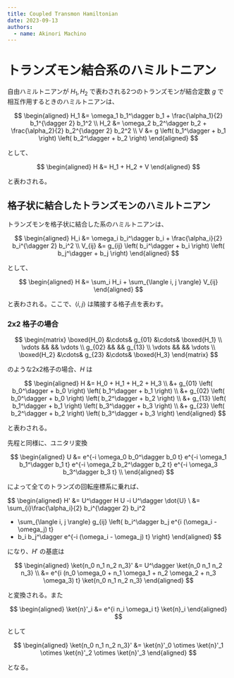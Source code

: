 ```yaml
---
title: Coupled Transmon Hamiltonian
date: 2023-09-13
authors:
  - name: Akinori Machino
---
```


# トランズモン結合系のハミルトニアン

自由ハミルトニアンが $H_1, H_2$ で表わされる2つのトランズモンが結合定数 $g$ で相互作用するときのハミルトニアンは、

$$
\begin{aligned}
H_1 &= \omega_1 b_1^\dagger b_1 + \frac{\alpha_1}{2} b_1^{\dagger 2} b_1^2
\\
H_2 &= \omega_2 b_2^\dagger b_2 + \frac{\alpha_2}{2} b_2^{\dagger 2} b_2^2
\\
V &= g \left( b_1^\dagger + b_1 \right) \left( b_2^\dagger + b_2 \right)
\end{aligned}
$$

として、

$$
\begin{aligned}
H &= H_1 + H_2 + V
\end{aligned}
$$

と表わされる。


## 格子状に結合したトランズモンのハミルトニアン

トランズモンを格子状に結合した系のハミルトニアンは、

$$
\begin{aligned}
H_i &= \omega_i b_i^\dagger b_i + \frac{\alpha_i}{2} b_i^{\dagger 2} b_i^2
\\
V_{ij} &= g_{ij} \left( b_i^\dagger + b_i \right) \left( b_j^\dagger + b_j \right)
\end{aligned}
$$

として、

$$
\begin{aligned}
H &= \sum_i H_i + \sum_{\langle i, j \rangle} V_{ij}
\end{aligned}
$$

と表わされる。ここで、$\langle i, j \rangle$ は隣接する格子点を表わす。

### 2x2 格子の場合

$$
\begin{matrix}
\boxed{H_0} &\cdots& g_{01} &\cdots& \boxed{H_1} \\
\vdots && && \vdots \\
g_{02} && && g_{13} \\
\vdots && && \vdots \\
\boxed{H_2} &\cdots& g_{23} &\cdots& \boxed{H_3}
\end{matrix}
$$

のような2x2格子の場合、$H$ は

$$
\begin{aligned}
H &= H_0 + H_1 + H_2 + H_3 \\
&+ g_{01} \left( b_0^\dagger + b_0 \right) \left( b_1^\dagger + b_1 \right) \\
&+ g_{02} \left( b_0^\dagger + b_0 \right) \left( b_2^\dagger + b_2 \right) \\
&+ g_{13} \left( b_1^\dagger + b_1 \right) \left( b_3^\dagger + b_3 \right) \\
&+ g_{23} \left( b_2^\dagger + b_2 \right) \left( b_3^\dagger + b_3 \right)
\end{aligned}
$$

と表わされる。

先程と同様に、ユニタリ変換

$$
\begin{aligned}
U &= e^{-i \omega_0 b_0^\dagger b_0 t}
e^{-i \omega_1 b_1^\dagger b_1 t}
e^{-i \omega_2 b_2^\dagger b_2 t}
e^{-i \omega_3 b_3^\dagger b_3 t} \\
\end{aligned}
$$

によって全てのトランズの回転座標系に乗れば、

$$
\begin{aligned}
H'
&= U^\dagger H U -i U^\dagger \dot{U}
\\
&= \sum_{i}\frac{\alpha_i}{2} b_i^{\dagger 2} b_i^2
+ \sum_{\langle i, j \rangle} g_{ij} \left\{ b_i^\dagger b_j e^{i (\omega_i - \omega_j) t}
+ b_i b_j^\dagger e^{-i (\omega_i - \omega_j) t} \right\}
\end{aligned}
$$

になり、$H'$ の基底は

$$
\begin{aligned}
\ket{n_0 n_1 n_2 n_3}' &= U^\dagger \ket{n_0 n_1 n_2 n_3}
\\
&= e^{i (n_0 \omega_0 + n_1 \omega_1 + n_2 \omega_2 + n_3 \omega_3) t} \ket{n_0 n_1 n_2 n_3}
\end{aligned}
$$

と変換される。また

$$
\begin{aligned}
\ket{n}'_i &= e^{i n_i \omega_i t} \ket{n}_i
\end{aligned}
$$

として

$$
\begin{aligned}
\ket{n_0 n_1 n_2 n_3}' &= \ket{n}'_0 \otimes \ket{n}'_1 \otimes \ket{n}'_2 \otimes \ket{n}'_3
\end{aligned}
$$

となる。

